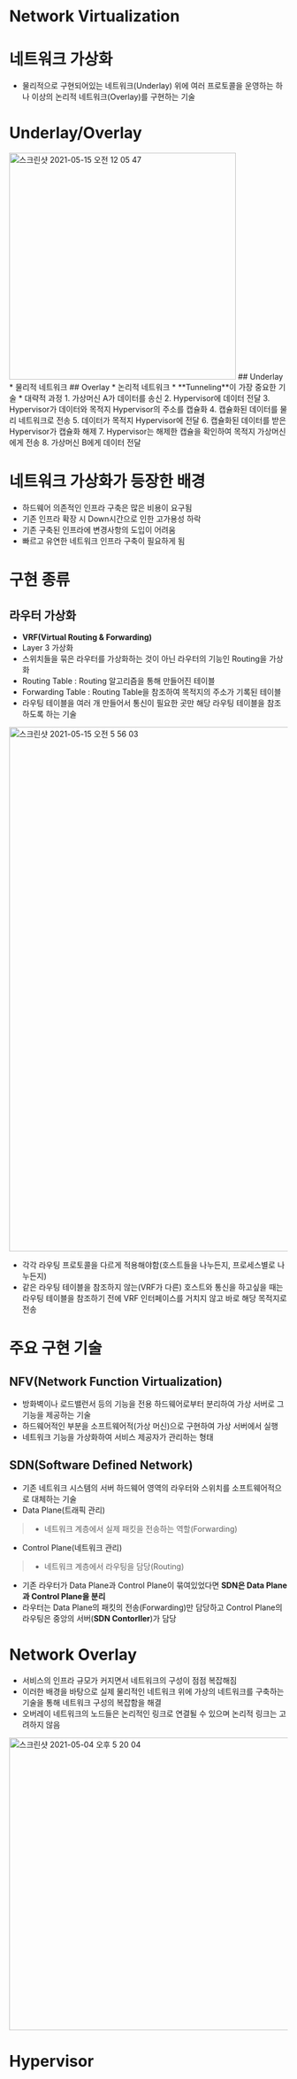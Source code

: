 Network Virtualization
===========================

# 네트워크 가상화
* 물리적으로 구현되어있는 네트워크(Underlay) 위에 여러 프로토콜을 운영하는 하나 이상의 논리적 네트워크(Overlay)를 구현하는 기술

# Underlay/Overlay   
<img width="410" alt="스크린샷 2021-05-15 오전 12 05 47" src="https://user-images.githubusercontent.com/57285121/118290358-529ca080-b511-11eb-98a7-b7d7d099b23d.png">   
## Underlay
* 물리적 네트워크
## Overlay 
* 논리적 네트워크
* **Tunneling**이 가장 중요한 기술
* 대략적 과정
1. 가상머신 A가 데이터를 송신
2. Hypervisor에 데이터 전달
3. Hypervisor가 데이터와 목적지 Hypervisor의 주소를 캡슐화
4. 캡슐화된 데이터를 물리 네트워크로 전송 
5. 데이터가 목적지 Hypervisor에 전달
6. 캡슐화된 데이터를 받은 Hypervisor가 캡슐화 해제
7. Hypervisor는 해제한 캡슐을 확인하여 목적지 가상머신에게 전송
8. 가상머신 B에게 데이터 전달

# 네트워크 가상화가 등장한 배경   
* 하드웨어 의존적인 인프라 구축은 많은 비용이 요구됨
* 기존 인프라 확장 시 Down시간으로 인한 고가용성 하락
* 기존 구축된 인프라에 변경사항의 도입이 어려움
* 빠르고 유연한 네트워크 인프라 구축이 필요하게 됨

# 구현 종류
## 라우터 가상화
* **VRF(Virtual Routing & Forwarding)**
* Layer 3 가상화   
* 스위치들을 묶은 라우터를 가상화하는 것이 아닌 라우터의 기능인 Routing을 가상화
* Routing Table : Routing 알고리즘을 통해 만들어진 테이블
* Forwarding Table : Routing Table을 참조하여 목적지의 주소가 기록된 테이블 
* 라우팅 테이블을 여러 개 만들어서 통신이 필요한 곳만 해당 라우팅 테이블을 참조하도록 하는 기술   
<img width="948" alt="스크린샷 2021-05-15 오전 5 56 03" src="https://user-images.githubusercontent.com/57285121/118330089-3d8c3580-b542-11eb-95ff-27a24c39bf9e.png">   

* 각각 라우팅 프로토콜을 다르게 적용해야함(호스트들을 나누든지, 프로세스별로 나누든지)
* 같은 라우팅 테이블을 참조하지 않는(VRF가 다른) 호스트와 통신을 하고싶을 때는 라우팅 테이블을 참조하기 전에 VRF 인터페이스를 거치지 않고 바로 해당 목적지로 전송

# 주요 구현 기술 
## NFV(Network Function Virtualization)
* 방화벽이나 로드밸런서 등의 기능을 전용 하드웨어로부터 분리하여 가상 서버로 그 기능을 제공하는 기술
* 하드웨어적인 부분을 소프트웨어적(가상 머신)으로 구현하여 가상 서버에서 실행
* 네트워크 기능을 가상화하여 서비스 제공자가 관리하는 형태


## SDN(Software Defined Network)
* 기존 네트워크 시스템의 서버 하드웨어 영역의 라우터와 스위치를 소프트웨어적으로 대체하는 기술
* Data Plane(트래픽 관리)   
> * 네트워크 계층에서 실제 패킷을 전송하는 역할(Forwarding)   
* Control Plane(네트워크 관리)   
> * 네트워크 계층에서 라우팅을 담당(Routing)   
* 기존 라우터가 Data Plane과 Control Plane이 묶여있었다면 **SDN은 Data Plane과 Control Plane을 분리**
* 라우터는 Data Plane의 패킷의 전송(Forwarding)만 담당하고 Control Plane의 라우팅은 중앙의 서버(**SDN Contorller**)가 담당


# Network Overlay
* 서비스의 인프라 규모가 커지면서 네트워크의 구성이 점점 복잡해짐
* 이러한 배경을 바탕으로 실제 물리적인 네트워크 위에 가상의 네트워크를 구축하는 기술을 통해 네트워크 구성의 복잡함을 해결   
* 오버레이 네트워크의 노드들은 논리적인 링크로 연결될 수 있으며 논리적 링크는 고려하지 않음
<img width="529" alt="스크린샷 2021-05-04 오후 5 20 04" src="https://user-images.githubusercontent.com/57285121/116977117-037a9280-acfd-11eb-87f0-f2db6c3522cc.png">   

# Hypervisor

